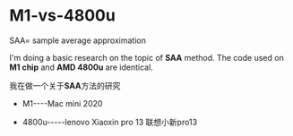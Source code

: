 # M1-vs-4800u

SAA= sample average approximation

I'm doing a basic research on the topic of **SAA** method.
The code used on **M1 chip** and **AMD 4800u** are identical.

我在做一个关于**SAA**方法的研究

* M1----Mac mini 2020

* 4800u-----lenovo Xiaoxin pro 13 联想小新pro13

